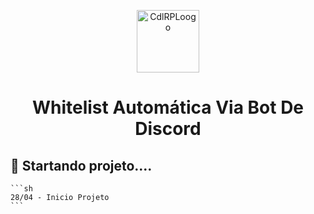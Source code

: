 <p align="center">
  <a href="https://discord.gg/cdl">
    <img alt="CdlRPLoogo" src="https://cdn.discordapp.com/attachments/792945435073314876/836865535739691048/cdl.png" width="100" />
  </a>
</p>
<h1 align="center">
  Whitelist Automática Via Bot De Discord
</h1>

## 🚀  Startando projeto....
    ```sh
    28/04 - Inicio Projeto 
    ```
